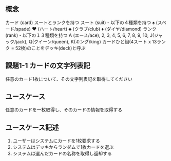## 概念


カード (card)
スートとランクを持つ
スート (suit) - 以下の４種類を持つ
♠ (スペード/spade)
♥ (ハート/heart)
♣ (クラブ/club)
♦︎ (ダイヤ/diamond)
ランク (rank) - 以下の１３種類を持つ
A (エース/ace), 2, 3, 4, 5, 6, 7, 8, 9, 10, J(ジャック/jack), Q(クイーン/queen), K(キング/king)
カードひと組(4スート x 13ランク = 52枚)のことをデッキ(deck)と呼ぶ

## 課題1-1 カードの文字列表記
任意のカード1枚について、その文字列表記を取得してください

## ユースケース
任意のカードを一枚取得し、そのカードの情報を取得する


## ユースケース記述

1. ユーザーはシステムにカードを1枚要求する
2. システムはデッキからランダムで1枚カードを選ぶ
3. システムは選んだカードの名称を取得し返却する



